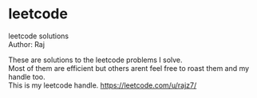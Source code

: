 # leetcode
leetcode solutions 
<br>
Author: Raj

These are solutions to the leetcode problems I solve.<br>
Most of them are efficient but others arent feel free to roast them and my handle too.<br>
This is my leetcode handle. https://leetcode.com/u/rajz7/

